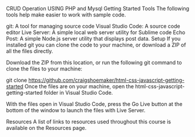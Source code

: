 CRUD Operation USING PHP and Mysql Getting Started
Tools
The following tools help make easier to work with sample code.

git: A tool for managing source code
Visual Studio Code: A source code editor
Live Server: A simple local web server utility for Sublime code
Echo Post: A simple Node.js server utility that displays post data.
Setup
If you installed git you can clone the code to your machine, or download a ZIP of all the files directly.

Download the ZIP from this location, or run the following git command to clone the files to your machine:

git clone https://github.com/craigshoemaker/html-css-javascript-getting-started
Once the files are on your machine, open the html-css-javascript-getting-started folder in Visual Studio Code.

With the files open in Visual Studio Code, press the Go Live button at the bottom of the window to launch the files with Live Server.

Resources
A list of links to resources used throughout this course is available on the Resources page.

